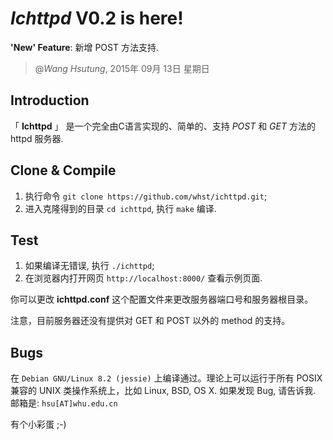# *Ichttpd* V0.2 is here!
__'New' Feature__: 新增 POST 方法支持.

> @_Wang Hsutung_, 2015年 09月 13日 星期日

## Introduction
「 **Ichttpd** 」 是一个完全由C语言实现的、简单的、支持 _POST_ 和 _GET_ 方法的 httpd 服务器.

## Clone & Compile
1. 执行命令 `git clone https://github.com/whst/ichttpd.git`;
2. 进入克隆得到的目录 `cd ichttpd`, 执行 `make` 编译.

## Test
1. 如果编译无错误, 执行 `./ichttpd`;
2. 在浏览器内打开网页 `http://localhost:8000/` 查看示例页面.

你可以更改 **ichttpd.conf** 这个配置文件来更改服务器端口号和服务器根目录。

注意，目前服务器还没有提供对 GET 和 POST 以外的 method 的支持。  

## Bugs
在 `Debian GNU/Linux 8.2 (jessie)` 上编译通过。理论上可以运行于所有 POSIX 兼容的 UNIX 类操作系统上，比如 Linux, BSD, OS X.
如果发现 Bug, 请告诉我. 邮箱是: `hsu[AT]whu.edu.cn`

有个小彩蛋 ;-)

